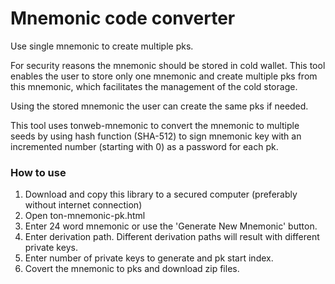 # Mnemonic code converter
Use single mnemonic to create multiple pks.

For security reasons the mnemonic should be stored in cold wallet.
This tool enables the user to store only one mnemonic and create multiple pks from this mnemonic,
which facilitates the management of the cold storage.

Using the stored mnemonic the user can create the same pks if needed.

This tool uses tonweb-mnemonic to convert the mnemonic to multiple seeds by using hash function (SHA-512) to sign mnemonic key with an incremented number (starting with 0) as a password for each pk.

### How to use
1. Download and copy this library to a secured computer (preferably without internet connection)
2. Open ton-mnemonic-pk.html
3. Enter 24 word mnemonic or use the 'Generate New Mnemonic' button.
4. Enter derivation path. Different derivation paths will result with different private keys.
5. Enter number of private keys to generate and pk start index.
6. Covert the mnemonic to pks and download zip files.
